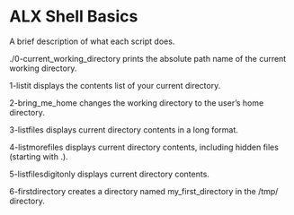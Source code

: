 # ALX Shell Basics

A brief description of what each script does.

./0-current_working_directory prints the absolute path name of the current working directory.

1-listit displays the contents list of your current directory.

2-bring_me_home changes the working directory to the user’s home directory.

3-listfiles displays current directory contents in a long format.

4-listmorefiles displays current directory contents, including hidden files (starting with .).

5-listfilesdigitonly displays current directory contents.

6-firstdirectory creates a directory named my_first_directory in the /tmp/ directory. 
